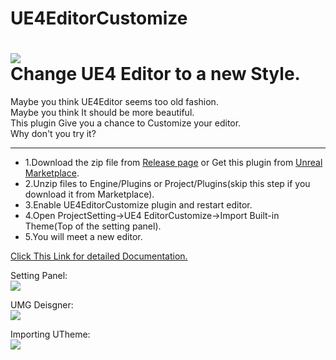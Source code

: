 # UE4EditorCustomize  
![](https://github.com/Jack-Myth/UE4EditorCustomize/blob/master/Preview/UE4EditorCustomize.jpg)  
Change UE4 Editor to a new Style.  
=====================================
Maybe you think UE4Editor seems too old fashion.  
Maybe you think It should be more beautiful.  
This plugin Give you a chance to Customize your editor.  
Why don't you try it?  
*************************************
* 1.Download the zip file from [Release page](https://github.com/Jack-Myth/UE4EditorCustomize/releases) or Get this plugin from [Unreal Marketplace](https://www.unrealengine.com/marketplace/ue4editor-customize).
* 2.Unzip files to Engine/Plugins or Project/Plugins(skip this step if you download it from Marketplace).
* 3.Enable UE4EditorCustomize plugin and restart editor.
* 4.Open ProjectSetting->UE4 EditorCustomize->Import Built-in Theme(Top of the setting panel).
* 5.You will meet a new editor.

[Click This Link for detailed Documentation.](https://jack-myth.github.io/UE4EditorCustomize/Documentation.html)

Setting Panel:  
![](https://github.com/Jack-Myth/UE4EditorCustomize/blob/master/Preview/Screenshot0.jpg)  

UMG Deisgner:  
![](https://github.com/Jack-Myth/UE4EditorCustomize/blob/master/Preview/UMGEditor.jpg)

Importing UTheme:  
![](https://github.com/Jack-Myth/UE4EditorCustomize/blob/master/Preview/ImportUTheme.jpg)
